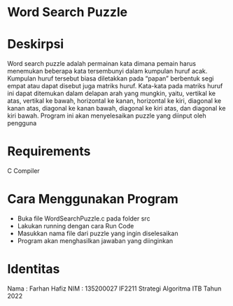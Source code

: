# Word Search Puzzle
# Deskirpsi
Word search puzzle adalah permainan kata dimana pemain harus menemukan beberapa kata tersembunyi dalam kumpulan huruf acak. Kumpulan huruf tersebut biasa diletakkan pada “papan” berbentuk segi empat atau dapat disebut juga matriks huruf. Kata-kata pada matriks huruf ini dapat ditemukan dalam delapan arah yang mungkin, yaitu, vertikal ke atas, vertikal ke bawah, horizontal ke kanan, horizontal ke kiri, diagonal ke kanan atas, diagonal ke kanan bawah, diagonal ke kiri atas, dan diagonal ke kiri bawah. Program ini akan menyelesaikan puzzle yang diinput oleh pengguna
# Requirements
C Compiler
# Cara Menggunakan Program
- Buka file WordSearchPuzzle.c pada folder src
- Lakukan running dengan cara Run Code
- Masukkan nama file dari puzzle yang ingin diselesaikan
- Program akan menghasilkan jawaban yang diinginkan
# Identitas
Nama : Farhan Hafiz
NIM  : 135200027
IF2211 Strategi Algoritma ITB Tahun 2022
